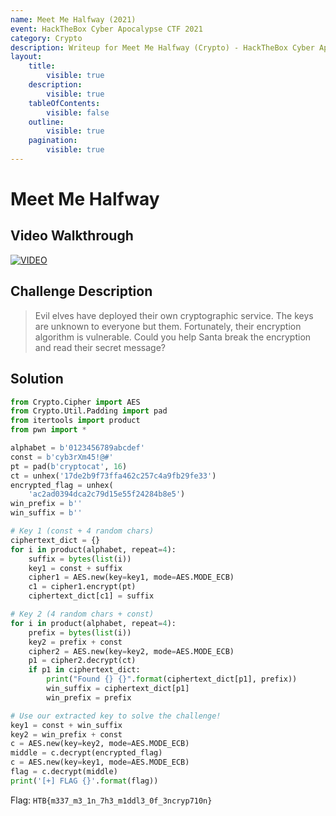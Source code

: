 ```yaml
---
name: Meet Me Halfway (2021)
event: HackTheBox Cyber Apocalypse CTF 2021
category: Crypto
description: Writeup for Meet Me Halfway (Crypto) - HackTheBox Cyber Apocalypse CTF (2021) 💜
layout:
    title:
        visible: true
    description:
        visible: true
    tableOfContents:
        visible: false
    outline:
        visible: true
    pagination:
        visible: true
---
```


# Meet Me Halfway

## Video Walkthrough

[![VIDEO](https://img.youtube.com/vi/JJD45W-C9mQ/0.jpg)](https://youtu.be/JJD45W-C9mQ?t=1563s "HTB Cyber Apocalypse CTF 2021: Meet Me Halfway")

## Challenge Description

> Evil elves have deployed their own cryptographic service. The keys are unknown to everyone but them. Fortunately, their encryption algorithm is vulnerable. Could you help Santa break the encryption and read their secret message?

## Solution

```py
from Crypto.Cipher import AES
from Crypto.Util.Padding import pad
from itertools import product
from pwn import *

alphabet = b'0123456789abcdef'
const = b'cyb3rXm45!@#'
pt = pad(b'cryptocat', 16)
ct = unhex('17de2b9f73ffa462c257c4a9fb29fe33')
encrypted_flag = unhex(
    'ac2ad0394dca2c79d15e55f24284b8e5')
win_prefix = b''
win_suffix = b''

# Key 1 (const + 4 random chars)
ciphertext_dict = {}
for i in product(alphabet, repeat=4):
    suffix = bytes(list(i))
    key1 = const + suffix
    cipher1 = AES.new(key=key1, mode=AES.MODE_ECB)
    c1 = cipher1.encrypt(pt)
    ciphertext_dict[c1] = suffix

# Key 2 (4 random chars + const)
for i in product(alphabet, repeat=4):
    prefix = bytes(list(i))
    key2 = prefix + const
    cipher2 = AES.new(key=key2, mode=AES.MODE_ECB)
    p1 = cipher2.decrypt(ct)
    if p1 in ciphertext_dict:
        print("Found {} {}".format(ciphertext_dict[p1], prefix))
        win_suffix = ciphertext_dict[p1]
        win_prefix = prefix

# Use our extracted key to solve the challenge!
key1 = const + win_suffix
key2 = win_prefix + const
c = AES.new(key=key2, mode=AES.MODE_ECB)
middle = c.decrypt(encrypted_flag)
c = AES.new(key=key1, mode=AES.MODE_ECB)
flag = c.decrypt(middle)
print('[+] FLAG {}'.format(flag))
```

Flag: `HTB{m337_m3_1n_7h3_m1ddl3_0f_3ncryp710n}`
